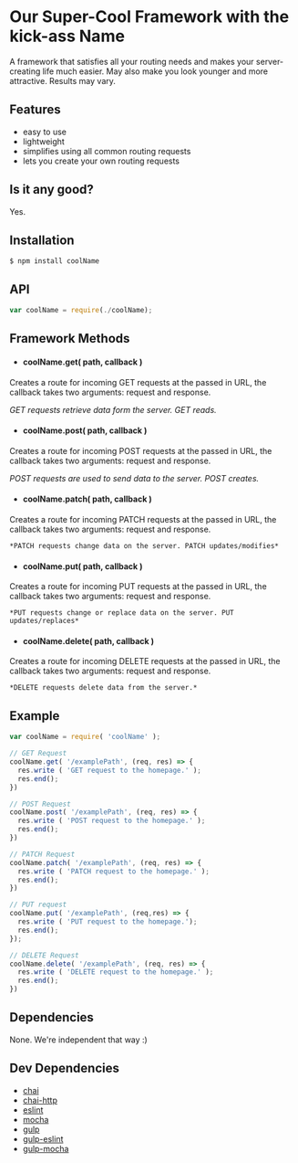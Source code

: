 # Our Super-Cool Framework with the kick-ass Name
A framework that satisfies all your routing needs and makes your server-creating life much easier. May also make you look younger and more attractive. Results may vary.

## Features

- easy to use
- lightweight
- simplifies using all common routing requests
- lets you create your own routing requests

## Is it any good?

Yes.

## Installation
```
$ npm install coolName
```

## API
```javascript
var coolName = require(./coolName);
```
## Framework Methods

- #### coolName.get( path, callback )
Creates a route for incoming GET requests at the passed in URL, the callback takes two arguments: request and response.

  *GET requests retrieve data form the server. GET reads.*
- #### coolName.post( path, callback )
Creates a route for incoming POST requests at the passed in URL, the callback takes two arguments: request and response.

  *POST requests are used to send data to the server. POST creates.*
- #### coolName.patch( path, callback )
Creates a route for incoming PATCH requests at the passed in URL, the callback takes two arguments: request and response.

    *PATCH requests change data on the server. PATCH updates/modifies*
- #### coolName.put( path, callback )
Creates a route for incoming PUT requests at the passed in URL, the callback takes two arguments: request and response.

    *PUT requests change or replace data on the server. PUT updates/replaces*
- #### coolName.delete( path, callback )
Creates a route for incoming DELETE requests at the passed in URL, the callback takes two arguments: request and response.

    *DELETE requests delete data from the server.*

## Example
```javascript
var coolName = require( 'coolName' );

// GET Request
coolName.get( '/examplePath', (req, res) => {
  res.write ( 'GET request to the homepage.' );
  res.end();
})

// POST Request
coolName.post( '/examplePath', (req, res) => {
  res.write ( 'POST request to the homepage.' );
  res.end();
})

// PATCH Request
coolName.patch( '/examplePath', (req, res) => {
  res.write ( 'PATCH request to the homepage.' );
  res.end();
})

// PUT request
coolName.put( '/examplePath', (req,res) => {
  res.write ( 'PUT request to the homepage.');
  res.end();
});

// DELETE Request
coolName.delete( '/examplePath', (req, res) => {
  res.write ( 'DELETE request to the homepage.' );
  res.end();
})
```

## Dependencies

None. We're independent that way :)

## Dev Dependencies

- [chai](https://www.npmjs.com/package/chai)
- [chai-http](https://www.npmjs.com/search?q=chai-http)
- [eslint](https://www.npmjs.com/package/eslint)
- [mocha](https://www.npmjs.com/package/mocha)
- [gulp](https://www.npmjs.com/package/gulp)
- [gulp-eslint](https://www.npmjs.com/package/gulp-eslint)
- [gulp-mocha](https://www.npmjs.com/package/gulp-mocha)
